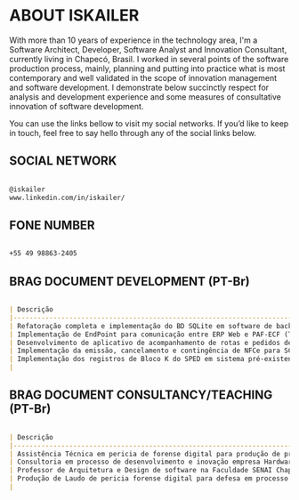 # ABOUT ISKAILER

With more than 10 years of experience in the technology area, I'm a Software Architect, Developer, Software Analyst and Innovation Consultant, currently living in Chapecó, Brasil. I worked in several points of the software production process, mainly, planning and putting into practice what is most contemporary and well validated in the scope of innovation management and software development.
I demonstrate below succinctly respect for analysis and development experience and some measures of consultative innovation of software development.

You can use the links bellow to visit my social networks. If you’d like to keep in touch, feel free to say hello through any of the social links below.

## SOCIAL NETWORK

```markdown

@iskailer
www.linkedin.com/in/iskailer/

```

## FONE NUMBER

```markdown

+55 49 98863-2405

```

## BRAG DOCUMENT DEVELOPMENT (PT-Br)

```markdown

| Descrição                                                                                                                                | Término |
|------------------------------------------------------------------------------------------------------------------------------------------|---------|
| Refatoração completa e implementação do BD SQLite em software de backup automatico em servidores (VB.NET, C#)                            | 05/2022 |
| Implementação de EndPoint para comunicação entre ERP Web e PAF-ECF (Tempo de comunicação reduzido de 18s para 5s) (VB.NET, Rest, Delphi) | 03/2022 |
| Desenvolvimento de aplicativo de acompanhamento de rotas e pedidos de entrega (React Native)                                             | 02/2022 |
| Implementação da emissão, cancelamento e contingência de NFCe para SC em aplicativo PAF-ECF (Delphi)                                     | 02/2022 |
| Implementação dos registros de Bloco K do SPED em sistema pré-existente                                                                  |         |
|                                                                                                                                          |         |

```

## BRAG DOCUMENT CONSULTANCY/TEACHING (PT-Br)

```markdown

| Descrição                                                                 | Término |
|---------------------------------------------------------------------------|---------|
| Assistência Técnica em pericia de forense digital para produção de provas | 04/2022 |
| Consultoria em processo de desenvolvimento e inovação empresa Hardware    | 03/2022 |
| Professor de Arquitetura e Design de software na Faculdade SENAI Chapecó  | 12/2021 |
| Produção de Laudo de pericia forense digital para defesa em processo      | 10/2021 |
|                                                                           |         |

```
